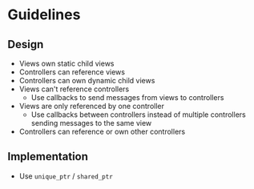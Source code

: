 # Guidelines

## Design

- Views own static child views
- Controllers can reference views
- Controllers can own dynamic child views
- Views can't reference controllers
  - Use callbacks to send messages from views to controllers
- Views are only referenced by one controller
  - Use callbacks between controllers instead of multiple controllers sending messages to the same view
- Controllers can reference or own other controllers

## Implementation

- Use `unique_ptr` / `shared_ptr`
